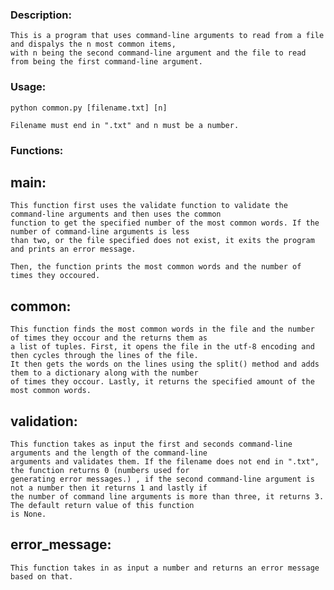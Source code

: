 ### Description:

    This is a program that uses command-line arguments to read from a file and dispalys the n most common items,
    with n being the second command-line argument and the file to read from being the first command-line argument.

### Usage:

    python common.py [filename.txt] [n]

    Filename must end in ".txt" and n must be a number.

### Functions:

## main:

    This function first uses the validate function to validate the command-line arguments and then uses the common
    function to get the specified number of the most common words. If the number of command-line arguments is less
    than two, or the file specified does not exist, it exits the program and prints an error message.

    Then, the function prints the most common words and the number of times they occoured.

## common:

    This function finds the most common words in the file and the number of times they occour and the returns them as
    a list of tuples. First, it opens the file in the utf-8 encoding and then cycles through the lines of the file.
    It then gets the words on the lines using the split() method and adds them to a dictionary along with the number
    of times they occour. Lastly, it returns the specified amount of the most common words.

## validation:

    This function takes as input the first and seconds command-line arguments and the length of the command-line
    arguments and validates them. If the filename does not end in ".txt", the function returns 0 (numbers used for
    generating error messages.) , if the second command-line argument is not a number then it returns 1 and lastly if
    the number of command line arguments is more than three, it returns 3. The default return value of this function
    is None.

## error_message:

    This function takes in as input a number and returns an error message based on that.
    